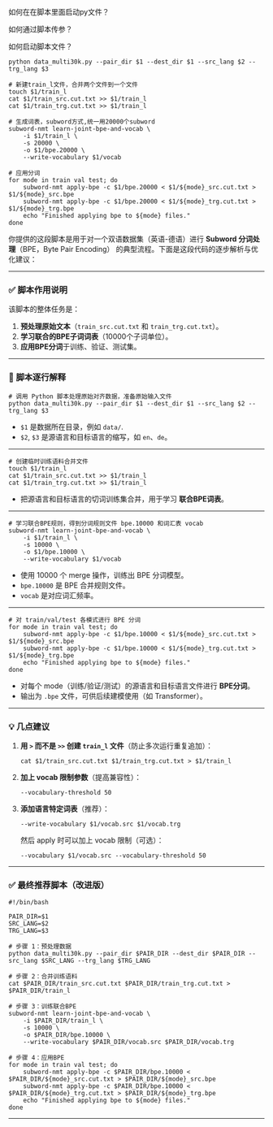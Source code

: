 如何在在脚本里面启动py文件？

如何通过脚本传参？

如何启动脚本文件？

```shell
python data_multi30k.py --pair_dir $1 --dest_dir $1 --src_lang $2 --trg_lang $3

# 新建train_l文件，合并两个文件到一个文件
touch $1/train_l
cat $1/train_src.cut.txt >> $1/train_l
cat $1/train_trg.cut.txt >> $1/train_l

# 生成词表，subword方式,统一用20000个subword
subword-nmt learn-joint-bpe-and-vocab \
    -i $1/train_l \
    -s 20000 \
    -o $1/bpe.20000 \
    --write-vocabulary $1/vocab

# 应用分词
for mode in train val test; do
    subword-nmt apply-bpe -c $1/bpe.20000 < $1/${mode}_src.cut.txt > $1/${mode}_src.bpe
    subword-nmt apply-bpe -c $1/bpe.20000 < $1/${mode}_trg.cut.txt > $1/${mode}_trg.bpe
    echo "Finished applying bpe to ${mode} files."
done

```



你提供的这段脚本是用于对一个双语数据集（英语-德语）进行 **Subword 分词处理**（BPE，Byte Pair Encoding） 的典型流程。下面是这段代码的逐步解析与优化建议：

------

### ✅ **脚本作用说明**

该脚本的整体任务是：

1. **预处理原始文本**（`train_src.cut.txt` 和 `train_trg.cut.txt`）。
2. **学习联合的BPE子词词表**（10000个子词单位）。
3. **应用BPE分词**于训练、验证、测试集。

------

### 🧾 **脚本逐行解释**

```
# 调用 Python 脚本处理原始对齐数据，准备原始输入文件
python data_multi30k.py --pair_dir $1 --dest_dir $1 --src_lang $2 --trg_lang $3
```

- `$1` 是数据所在目录，例如 `data/`.
- `$2`, `$3` 是源语言和目标语言的缩写，如 `en`、`de`。

------

```
# 创建临时训练语料合并文件
touch $1/train_l
cat $1/train_src.cut.txt >> $1/train_l
cat $1/train_trg.cut.txt >> $1/train_l
```

- 把源语言和目标语言的切词训练集合并，用于学习 **联合BPE词表**。

------

```
# 学习联合BPE规则，得到分词规则文件 bpe.10000 和词汇表 vocab
subword-nmt learn-joint-bpe-and-vocab \
    -i $1/train_l \
    -s 10000 \
    -o $1/bpe.10000 \
    --write-vocabulary $1/vocab
```

- 使用 10000 个 merge 操作，训练出 BPE 分词模型。
- `bpe.10000` 是 BPE 合并规则文件。
- `vocab` 是对应词汇频率。

------

```
# 对 train/val/test 各模式进行 BPE 分词
for mode in train val test; do
    subword-nmt apply-bpe -c $1/bpe.10000 < $1/${mode}_src.cut.txt > $1/${mode}_src.bpe
    subword-nmt apply-bpe -c $1/bpe.10000 < $1/${mode}_trg.cut.txt > $1/${mode}_trg.bpe
    echo "Finished applying bpe to ${mode} files."
done
```

- 对每个 mode（训练/验证/测试）的源语言和目标语言文件进行 **BPE分词**。
- 输出为 `.bpe` 文件，可供后续建模使用（如 Transformer）。

------

### 💡 **几点建议**

1. **用 `>` 而不是 `>>` 创建 `train_l` 文件**（防止多次运行重复追加）：

   ```
   cat $1/train_src.cut.txt $1/train_trg.cut.txt > $1/train_l
   ```

2. **加上 vocab 限制参数**（提高兼容性）：

   ```
   --vocabulary-threshold 50
   ```

3. **添加语言特定词表**（推荐）：

   ```
   --write-vocabulary $1/vocab.src $1/vocab.trg
   ```

   然后 apply 时可以加上 vocab 限制（可选）：

   ```
   --vocabulary $1/vocab.src --vocabulary-threshold 50
   ```

------

### ✅ 最终推荐脚本（改进版）

```
#!/bin/bash

PAIR_DIR=$1
SRC_LANG=$2
TRG_LANG=$3

# 步骤 1：预处理数据
python data_multi30k.py --pair_dir $PAIR_DIR --dest_dir $PAIR_DIR --src_lang $SRC_LANG --trg_lang $TRG_LANG

# 步骤 2：合并训练语料
cat $PAIR_DIR/train_src.cut.txt $PAIR_DIR/train_trg.cut.txt > $PAIR_DIR/train_l

# 步骤 3：训练联合BPE
subword-nmt learn-joint-bpe-and-vocab \
    -i $PAIR_DIR/train_l \
    -s 10000 \
    -o $PAIR_DIR/bpe.10000 \
    --write-vocabulary $PAIR_DIR/vocab.src $PAIR_DIR/vocab.trg

# 步骤 4：应用BPE
for mode in train val test; do
    subword-nmt apply-bpe -c $PAIR_DIR/bpe.10000 < $PAIR_DIR/${mode}_src.cut.txt > $PAIR_DIR/${mode}_src.bpe
    subword-nmt apply-bpe -c $PAIR_DIR/bpe.10000 < $PAIR_DIR/${mode}_trg.cut.txt > $PAIR_DIR/${mode}_trg.bpe
    echo "Finished applying bpe to ${mode} files."
done
```

------







